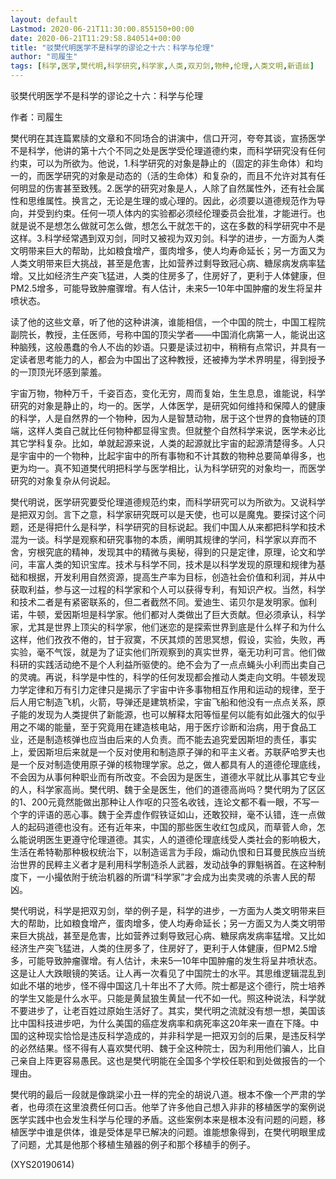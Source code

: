 ```yaml
---
layout: default
Lastmod: 2020-06-21T11:30:00.855150+00:00
date: 2020-06-21T11:29:58.840514+00:00
title: "驳樊代明医学不是科学的谬论之十六：科学与伦理"
author: "司履生"
tags: [科学,医学,樊代明,科学研究,科学家,人类,双刃剑,物种,伦理,人类文明,新语丝]
---
```


驳樊代明医学不是科学的谬论之十六：科学与伦理

作者：司履生

樊代明在其连篇累牍的文章和不同场合的讲演中，信口开河，夸夸其谈，宣扬医学不是科学，他讲的第十六个不同之处是医学受伦理道德约束，而科学研究没有任何约束，可以为所欲为。他说，1.科学研究的对象是静止的（固定的非生命体）和均一的，而医学研究的对象是动态的（活的生命体）和复杂的，而且不允许对其有任何明显的伤害甚至致残。2.医学的研究对象是人，人除了自然属性外，还有社会属性和思维属性。换言之，无论是生理的或心理的。因此，必须要以道德规范作为导向，并受到约束。任何一项人体内的实验都必须经伦理委员会批准，才能进行。也就是说不是想怎么做就可怎么做，想怎么干就怎干的，这在多数的科学研究中不是这样。3.科学经常遇到双刃剑，同时又被视为双刃剑。科学的进步，一方面为人类文明带来巨大的帮助，比如粮食增产，蛋肉增多，使人均寿命延长；另一方面又为人类文明带来巨大挑战，甚至是危害，比如营养过剩导致冠心病、糖尿病发病率猛增。又比如经济生产突飞猛进，人类的住房多了，住房好了，更利于人体健康，但PM2.5增多，可能导致肿瘤骤增。有人估计，未来5—10年中国肿瘤的发生将呈井喷状态。

读了他的这些文章，听了他的这种讲演，谁能相信，一个中国的院士，中国工程院副院长，教授，主任医师，号称中国的顶尖学者——中国消化病第一人，能说出这种脑残，这般愚蠢的令人不齿的妙语。只要是读过初中，稍稍有点常识，并具有一定读者思考能力的人，都会为中国出了这种教授，还被捧为学术界明星，得到授予的一顶顶光环感到蒙羞。

宇宙万物，物种万千，千姿百态，变化无穷，周而复始，生生息息，谁能说，科学研究的对象是静止的，均一的。医学，人体医学，是研究如何维持和保障人的健康的科学，人是自然界的一个物种，因为人是智慧动物，居于这个世界的食物链的顶端，这样人类自己就比任何物种都显得宝贵。但就整个自然科学来说，医学未必比其它学科复杂。比如，单就起源来说，人类的起源就比宇宙的起源清楚得多。人只是宇宙中的一个物种，比起宇宙中的所有事物和不计其数的物种总要简单得多，也更为均一。真不知道樊代明把科学与医学相比，认为科学研究的对象均一，而医学研究的对象复杂从何说起。

樊代明说，医学研究要受伦理道德规范约束，而科学研究可以为所欲为。又说科学是把双刃剑。言下之意，科学家研究既可以是天使，也可以是魔鬼。要探讨这个问题，还是得把什么是科学，科学研究的目标说起。我们中国人从来都把科学和技术混为一谈。科学是观察和研究事物的本质，阐明其规律的学问，科学家以弃而不舍，穷根究底的精神，发现其中的精微与奥秘，得到的只是定律，原理，论文和学问，丰富人类的知识宝库。技术与科学不同，技术是以科学发现的原理和规律为基础和根据，开发利用自然资源，提高生产率为目标，创造社会价值和利润，并从中获取利益，参与这一过程的科学家和个人可以获得专利，有知识产权。当然，科学和技术二者是有紧密联系的，但二者截然不同。爱迪生、诺贝尔是发明家。伽利诺，牛顿，爱因斯坦是科学家。他们都对人类做出了巨大贡献。但必须承认，科学家，尤其是世界上顶尖的科学家，他们迷恋的是探索世界到底是什么样子和为什么这样，他们孜孜不倦的，甘于寂寞，不厌其烦的苦思冥想，假设，实验，失败，再实验，毫不气馁，就是为了证实他们所观察到的真实世界，毫无功利可言。他们做科研的实践活动绝不是个人利益所驱使的。绝不会为了一点点蝇头小利而出卖自己的灵魂。再说，科学是中性的，科学的任何发现都会推动人类走向文明。牛顿发现力学定律和万有引力定律只是揭示了宇宙中许多事物相互作用和运动的规律，至于后人用它制造飞机，火箭，导弹还是建筑桥梁，宇宙飞船和他没有一点点关系，原子能的发现为人类提供了新能源，也可以解释太阳等恒星何以能有如此强大的似乎用之不竭的能量，至于究竟用在建造核电站，用于医疗诊断和治病，用于食品工业，还是制造核弹也应当由后来的人负责。而不能去追究爱因斯坦的责任，事实上，爱因斯坦后来就是一个反对使用和制造原子弹的和平主义者。苏联萨哈罗夫也是一个反对制造使用原子弹的核物理学家。总之，做人都具有人的道德伦理底线，不会因为从事何种职业而有所改变。不会因为是医生，道德水平就比从事其它专业的人，科学家高尚。樊代明、魏于全是医生，他们的道德高尚吗？樊代明为了区区的1、200元竟然能做出那种让人作呕的只签名收钱，连论文都不看一眼，不写一个字的评语的恶心事。魏于全弄虚作假铁证如山，还敢狡辩，毫不认错，连一点做人的起码道德也没有。还有近年来，中国的那些医生收红包成风，而草菅人命，怎么能说明医生更遵守伦理道德。其实，人的道德伦理底线受人类社会的影响极大，生活在希特勒那种极权统治下，以制造谣言为手段，煽动仇恨和日耳曼民族应当统治世界的民粹主义者才是利用科学制造杀人武器，发动战争的罪魁祸首。在这种制度下，一小撮依附于统治机器的所谓“科学家”才会成为出卖灵魂的杀害人民的帮凶。

樊代明说，科学是把双刃剑，举的例子是，科学的进步，一方面为人类文明带来巨大的帮助，比如粮食增产，蛋肉增多，使人均寿命延长；另一方面又为人类文明带来巨大挑战，甚至是危害，比如营养过剩导致冠心病、糖尿病发病率猛增。又比如经济生产突飞猛进，人类的住房多了，住房好了，更利于人体健康，但PM2.5增多，可能导致肿瘤骤增。有人估计，未来5—10年中国肿瘤的发生将呈井喷状态。这是让人大跌眼镜的笑话。让人再一次看见了中国院士的水平。其思维逻辑混乱到如此不堪的地步，怪不得中国这几十年出不了大师。院士都是这个德行，院士培养的学生又能是什么水平。只能是黄鼠狼生黄鼠一代不如一代。照这种说法，科学就不要进步了，让老百姓过原始生活好了。其实，樊代明之流就没有想一想，美国该比中国科技进步吧，为什么美国的癌症发病率和病死率这20年来一直在下降。中国的这种现实恰恰是违反科学造成的，并非科学是一把双刃剑的后果，是违反科学的必然结果。怪不得有人喜欢樊代明、魏于全这种院士，因为利用他们骗人，比自己亲自上阵更容易愚民。这也是樊代明能在全国多个学校任职和到处做报告的一个理由。

樊代明的最后一段就是像跳梁小丑一样的完全的胡说八道。根本不像一个严肃的学者，也毋须在这里浪费任何口舌。他举了许多他自己想入非非的移植医学的案例说医学实践中也会发生科学与伦理的矛盾。这些案例本来是根本没有问题的问题，移植医学中谁是供体，谁是受体是早已解决的问题。谁能想象得到，在樊代明眼里成了问题，尤其是他那个移植生殖器的例子和那个移植手的例子。

(XYS20190614)

